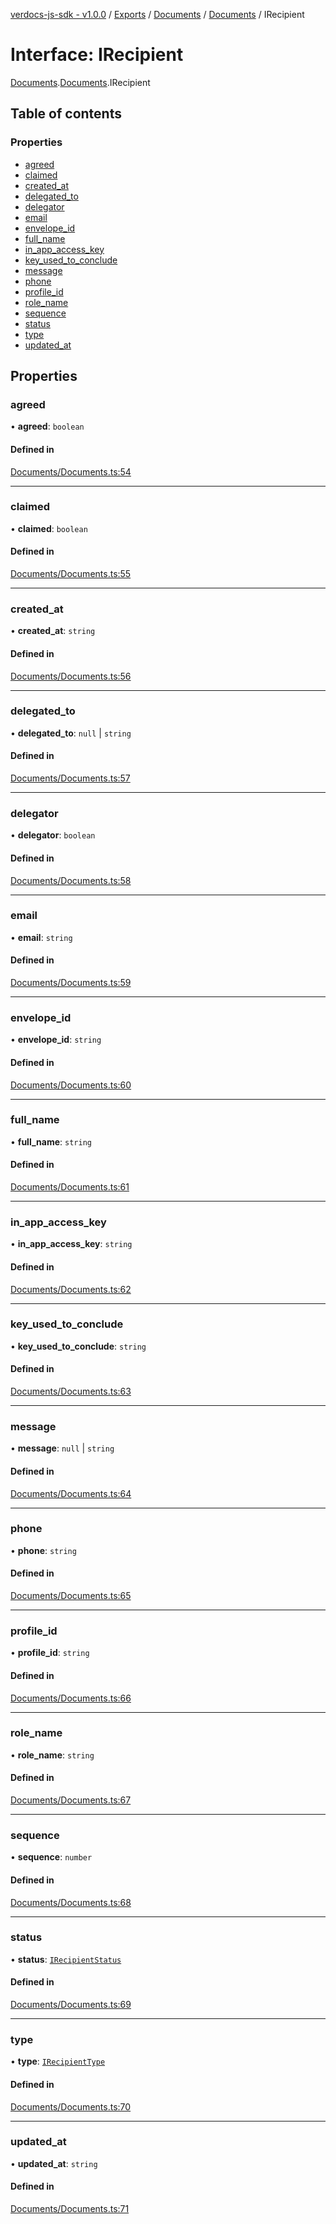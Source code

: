 [verdocs-js-sdk - v1.0.0](../README.md) / [Exports](../modules.md) / [Documents](../modules/Documents.md) / [Documents](../modules/Documents.Documents-1.md) / IRecipient

# Interface: IRecipient

[Documents](../modules/Documents.md).[Documents](../modules/Documents.Documents-1.md).IRecipient

## Table of contents

### Properties

- [agreed](Documents.Documents-1.IRecipient.md#agreed)
- [claimed](Documents.Documents-1.IRecipient.md#claimed)
- [created_at](Documents.Documents-1.IRecipient.md#created_at)
- [delegated_to](Documents.Documents-1.IRecipient.md#delegated_to)
- [delegator](Documents.Documents-1.IRecipient.md#delegator)
- [email](Documents.Documents-1.IRecipient.md#email)
- [envelope_id](Documents.Documents-1.IRecipient.md#envelope_id)
- [full_name](Documents.Documents-1.IRecipient.md#full_name)
- [in_app_access_key](Documents.Documents-1.IRecipient.md#in_app_access_key)
- [key_used_to_conclude](Documents.Documents-1.IRecipient.md#key_used_to_conclude)
- [message](Documents.Documents-1.IRecipient.md#message)
- [phone](Documents.Documents-1.IRecipient.md#phone)
- [profile_id](Documents.Documents-1.IRecipient.md#profile_id)
- [role_name](Documents.Documents-1.IRecipient.md#role_name)
- [sequence](Documents.Documents-1.IRecipient.md#sequence)
- [status](Documents.Documents-1.IRecipient.md#status)
- [type](Documents.Documents-1.IRecipient.md#type)
- [updated_at](Documents.Documents-1.IRecipient.md#updated_at)

## Properties

### agreed

• **agreed**: `boolean`

#### Defined in

[Documents/Documents.ts:54](https://github.com/Verdocs/js-sdk/blob/cfc4bfe/src/Documents/Documents.ts#L54)

___

### claimed

• **claimed**: `boolean`

#### Defined in

[Documents/Documents.ts:55](https://github.com/Verdocs/js-sdk/blob/cfc4bfe/src/Documents/Documents.ts#L55)

___

### created\_at

• **created\_at**: `string`

#### Defined in

[Documents/Documents.ts:56](https://github.com/Verdocs/js-sdk/blob/cfc4bfe/src/Documents/Documents.ts#L56)

___

### delegated\_to

• **delegated\_to**: ``null`` \| `string`

#### Defined in

[Documents/Documents.ts:57](https://github.com/Verdocs/js-sdk/blob/cfc4bfe/src/Documents/Documents.ts#L57)

___

### delegator

• **delegator**: `boolean`

#### Defined in

[Documents/Documents.ts:58](https://github.com/Verdocs/js-sdk/blob/cfc4bfe/src/Documents/Documents.ts#L58)

___

### email

• **email**: `string`

#### Defined in

[Documents/Documents.ts:59](https://github.com/Verdocs/js-sdk/blob/cfc4bfe/src/Documents/Documents.ts#L59)

___

### envelope\_id

• **envelope\_id**: `string`

#### Defined in

[Documents/Documents.ts:60](https://github.com/Verdocs/js-sdk/blob/cfc4bfe/src/Documents/Documents.ts#L60)

___

### full\_name

• **full\_name**: `string`

#### Defined in

[Documents/Documents.ts:61](https://github.com/Verdocs/js-sdk/blob/cfc4bfe/src/Documents/Documents.ts#L61)

___

### in\_app\_access\_key

• **in\_app\_access\_key**: `string`

#### Defined in

[Documents/Documents.ts:62](https://github.com/Verdocs/js-sdk/blob/cfc4bfe/src/Documents/Documents.ts#L62)

___

### key\_used\_to\_conclude

• **key\_used\_to\_conclude**: `string`

#### Defined in

[Documents/Documents.ts:63](https://github.com/Verdocs/js-sdk/blob/cfc4bfe/src/Documents/Documents.ts#L63)

___

### message

• **message**: ``null`` \| `string`

#### Defined in

[Documents/Documents.ts:64](https://github.com/Verdocs/js-sdk/blob/cfc4bfe/src/Documents/Documents.ts#L64)

___

### phone

• **phone**: `string`

#### Defined in

[Documents/Documents.ts:65](https://github.com/Verdocs/js-sdk/blob/cfc4bfe/src/Documents/Documents.ts#L65)

___

### profile\_id

• **profile\_id**: `string`

#### Defined in

[Documents/Documents.ts:66](https://github.com/Verdocs/js-sdk/blob/cfc4bfe/src/Documents/Documents.ts#L66)

___

### role\_name

• **role\_name**: `string`

#### Defined in

[Documents/Documents.ts:67](https://github.com/Verdocs/js-sdk/blob/cfc4bfe/src/Documents/Documents.ts#L67)

___

### sequence

• **sequence**: `number`

#### Defined in

[Documents/Documents.ts:68](https://github.com/Verdocs/js-sdk/blob/cfc4bfe/src/Documents/Documents.ts#L68)

___

### status

• **status**: [`IRecipientStatus`](../modules/Documents.Documents-1.md#irecipientstatus)

#### Defined in

[Documents/Documents.ts:69](https://github.com/Verdocs/js-sdk/blob/cfc4bfe/src/Documents/Documents.ts#L69)

___

### type

• **type**: [`IRecipientType`](../modules/Documents.Documents-1.md#irecipienttype)

#### Defined in

[Documents/Documents.ts:70](https://github.com/Verdocs/js-sdk/blob/cfc4bfe/src/Documents/Documents.ts#L70)

___

### updated\_at

• **updated\_at**: `string`

#### Defined in

[Documents/Documents.ts:71](https://github.com/Verdocs/js-sdk/blob/cfc4bfe/src/Documents/Documents.ts#L71)
